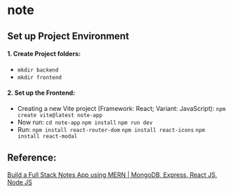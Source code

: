 # note


##  Set up Project Environment
#### 1. Create Project folders:
- ```mkdir backend```
- ```mkdir frontend```
#### 2. Set up the Frontend:
- Creating a new Vite project (Framework: React; Variant: JavaScript): 
```npm create vite@latest note-app```
- Now run:
```cd note-app```
```npm install```
```npm run dev```
- Run: 
```npm install react-router-dom```
```npm install react-icons```
```npm install react-modal```


## Reference:
[Build a Full Stack Notes App using MERN | MongoDB, Express, React JS, Node JS](https://www.youtube.com/watch?v=Rgvec9UA2_I)

